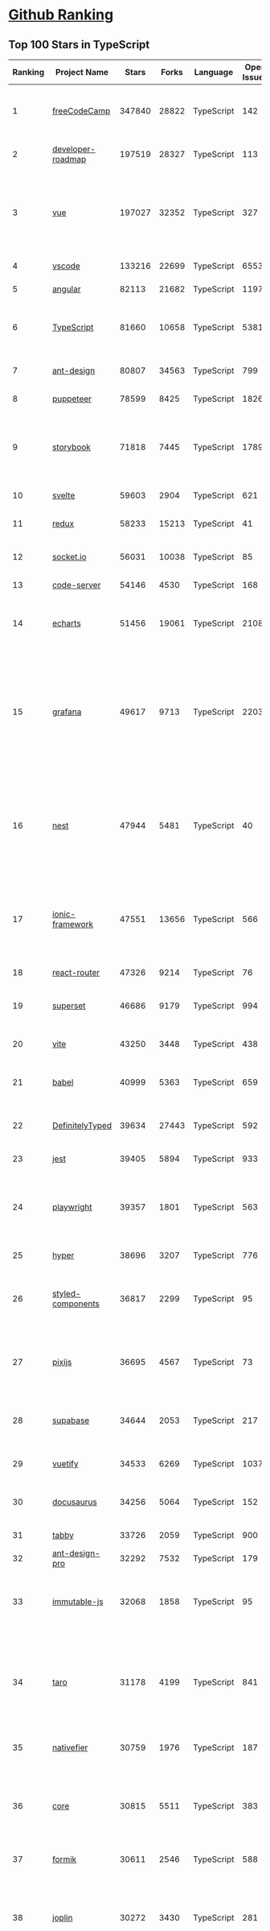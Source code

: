 [Github Ranking](../README.md)
==========

## Top 100 Stars in TypeScript

| Ranking | Project Name | Stars | Forks | Language | Open Issues | Description | Last Commit |
| ------- | ------------ | ----- | ----- | -------- | ----------- | ----------- | ----------- |
| 1 | [freeCodeCamp](https://github.com/freeCodeCamp/freeCodeCamp) | 347840 | 28822 | TypeScript | 142 | freeCodeCamp.org's open-source codebase and curriculum. Learn to code for free. | 2022-06-22T11:37:03Z |
| 2 | [developer-roadmap](https://github.com/kamranahmedse/developer-roadmap) | 197519 | 28327 | TypeScript | 113 | Roadmap to becoming a developer in 2022 | 2022-06-22T10:02:49Z |
| 3 | [vue](https://github.com/vuejs/vue) | 197027 | 32352 | TypeScript | 327 | 🖖 Vue.js is a progressive, incrementally-adoptable JavaScript framework for building UI on the web. | 2022-06-22T07:27:52Z |
| 4 | [vscode](https://github.com/microsoft/vscode) | 133216 | 22699 | TypeScript | 6553 | Visual Studio Code | 2022-06-22T11:57:34Z |
| 5 | [angular](https://github.com/angular/angular) | 82113 | 21682 | TypeScript | 1197 | The modern web developer’s platform | 2022-06-22T11:30:40Z |
| 6 | [TypeScript](https://github.com/microsoft/TypeScript) | 81660 | 10658 | TypeScript | 5381 | TypeScript is a superset of JavaScript that compiles to clean JavaScript output. | 2022-06-22T11:17:18Z |
| 7 | [ant-design](https://github.com/ant-design/ant-design) | 80807 | 34563 | TypeScript | 799 | An enterprise-class UI design language and React UI library | 2022-06-22T11:45:32Z |
| 8 | [puppeteer](https://github.com/puppeteer/puppeteer) | 78599 | 8425 | TypeScript | 1826 | Headless Chrome Node.js API | 2022-06-22T11:56:41Z |
| 9 | [storybook](https://github.com/storybookjs/storybook) | 71818 | 7445 | TypeScript | 1789 | 📓 The UI component explorer. Develop, document, & test React, Vue, Angular, Web Components, Ember, Svelte & more! | 2022-06-22T11:37:37Z |
| 10 | [svelte](https://github.com/sveltejs/svelte) | 59603 | 2904 | TypeScript | 621 | Cybernetically enhanced web apps | 2022-06-21T14:08:54Z |
| 11 | [redux](https://github.com/reduxjs/redux) | 58233 | 15213 | TypeScript | 41 | Predictable state container for JavaScript apps | 2022-06-14T20:36:05Z |
| 12 | [socket.io](https://github.com/socketio/socket.io) | 56031 | 10038 | TypeScript | 85 | Realtime application framework (Node.JS server) | 2022-05-25T21:29:50Z |
| 13 | [code-server](https://github.com/coder/code-server) | 54146 | 4530 | TypeScript | 168 | VS Code in the browser | 2022-06-22T04:51:52Z |
| 14 | [echarts](https://github.com/apache/echarts) | 51456 | 19061 | TypeScript | 2108 | Apache ECharts is a powerful, interactive charting and data visualization library for browser | 2022-06-22T03:54:59Z |
| 15 | [grafana](https://github.com/grafana/grafana) | 49617 | 9713 | TypeScript | 2203 | The open and composable observability and data visualization platform. Visualize metrics, logs, and traces from multiple sources like Prometheus, Loki, Elasticsearch, InfluxDB, Postgres and many more.  | 2022-06-22T11:46:01Z |
| 16 | [nest](https://github.com/nestjs/nest) | 47944 | 5481 | TypeScript | 40 | A progressive Node.js framework for building efficient, scalable, and enterprise-grade server-side applications on top of TypeScript & JavaScript (ES6, ES7, ES8) 🚀 | 2022-06-22T00:20:52Z |
| 17 | [ionic-framework](https://github.com/ionic-team/ionic-framework) | 47551 | 13656 | TypeScript | 566 | A powerful cross-platform UI toolkit for building native-quality iOS, Android, and Progressive Web Apps with HTML, CSS, and JavaScript. | 2022-06-22T06:10:53Z |
| 18 | [react-router](https://github.com/remix-run/react-router) | 47326 | 9214 | TypeScript | 76 | Declarative routing for React | 2022-06-22T11:57:30Z |
| 19 | [superset](https://github.com/apache/superset) | 46686 | 9179 | TypeScript | 994 | Apache Superset is a Data Visualization and Data Exploration Platform | 2022-06-22T11:06:08Z |
| 20 | [vite](https://github.com/vitejs/vite) | 43250 | 3448 | TypeScript | 438 | Next generation frontend tooling. It's fast! | 2022-06-22T11:41:58Z |
| 21 | [babel](https://github.com/babel/babel) | 40999 | 5363 | TypeScript | 659 | 🐠 Babel is a compiler for writing next generation JavaScript. | 2022-06-22T10:25:34Z |
| 22 | [DefinitelyTyped](https://github.com/DefinitelyTyped/DefinitelyTyped) | 39634 | 27443 | TypeScript | 592 | The repository for high quality TypeScript type definitions. | 2022-06-22T11:46:01Z |
| 23 | [jest](https://github.com/facebook/jest) | 39405 | 5894 | TypeScript | 933 | Delightful JavaScript Testing. | 2022-06-21T10:40:27Z |
| 24 | [playwright](https://github.com/microsoft/playwright) | 39357 | 1801 | TypeScript | 563 | Playwright is a framework for Web Testing and Automation. It allows testing Chromium, Firefox and WebKit with a single API.  | 2022-06-22T09:12:59Z |
| 25 | [hyper](https://github.com/vercel/hyper) | 38696 | 3207 | TypeScript | 776 | A terminal built on web technologies | 2022-06-20T11:18:56Z |
| 26 | [styled-components](https://github.com/styled-components/styled-components) | 36817 | 2299 | TypeScript | 95 | Visual primitives for the component age. Use the best bits of ES6 and CSS to style your apps without stress 💅 | 2022-06-14T14:47:00Z |
| 27 | [pixijs](https://github.com/pixijs/pixijs) | 36695 | 4567 | TypeScript | 73 | The HTML5 Creation Engine: Create beautiful digital content with the fastest, most flexible 2D WebGL renderer. | 2022-06-21T18:45:29Z |
| 28 | [supabase](https://github.com/supabase/supabase) | 34644 | 2053 | TypeScript | 217 | The open source Firebase alternative. Follow to stay updated about our public Beta. | 2022-06-22T10:07:36Z |
| 29 | [vuetify](https://github.com/vuetifyjs/vuetify) | 34533 | 6269 | TypeScript | 1037 | 🐉 Material Component Framework for Vue | 2022-06-22T09:03:07Z |
| 30 | [docusaurus](https://github.com/facebook/docusaurus) | 34256 | 5064 | TypeScript | 152 | Easy to maintain open source documentation websites. | 2022-06-22T11:51:07Z |
| 31 | [tabby](https://github.com/Eugeny/tabby) | 33726 | 2059 | TypeScript | 900 | A terminal for a more modern age | 2022-06-22T04:02:25Z |
| 32 | [ant-design-pro](https://github.com/ant-design/ant-design-pro) | 32292 | 7532 | TypeScript | 179 | 👨🏻‍💻👩🏻‍💻 Use Ant Design like a Pro! | 2022-06-18T05:06:09Z |
| 33 | [immutable-js](https://github.com/immutable-js/immutable-js) | 32068 | 1858 | TypeScript | 95 | Immutable persistent data collections for Javascript which increase efficiency and simplicity. | 2022-05-23T19:03:40Z |
| 34 | [taro](https://github.com/NervJS/taro) | 31178 | 4199 | TypeScript | 841 | 开放式跨端跨框架解决方案，支持使用 React/Vue/Nerv 等框架来开发微信/京东/百度/支付宝/字节跳动/ QQ 小程序/H5/React Native 等应用。  https://taro.zone/ | 2022-06-22T08:39:47Z |
| 35 | [nativefier](https://github.com/nativefier/nativefier) | 30759 | 1976 | TypeScript | 187 | Make any web page a desktop application | 2022-06-03T19:36:22Z |
| 36 | [core](https://github.com/vuejs/core) | 30815 | 5511 | TypeScript | 383 | 🖖 Vue.js is a progressive, incrementally-adoptable JavaScript framework for building UI on the web. | 2022-06-22T10:48:39Z |
| 37 | [formik](https://github.com/jaredpalmer/formik) | 30611 | 2546 | TypeScript | 588 | Build forms in React, without the tears 😭  | 2022-06-17T14:28:36Z |
| 38 | [joplin](https://github.com/laurent22/joplin) | 30272 | 3430 | TypeScript | 281 | Joplin - an open source note taking and to-do application with synchronisation capabilities for Windows, macOS, Linux, Android and iOS. | 2022-06-21T13:46:47Z |
| 39 | [excalidraw](https://github.com/excalidraw/excalidraw) | 30217 | 2439 | TypeScript | 564 | Virtual whiteboard for sketching hand-drawn like diagrams | 2022-06-22T10:09:11Z |
| 40 | [react-use](https://github.com/streamich/react-use) | 30109 | 2388 | TypeScript | 269 | React Hooks — 👍 | 2022-06-21T19:13:35Z |
| 41 | [nocodb](https://github.com/nocodb/nocodb) | 28470 | 1730 | TypeScript | 305 | 🔥 🔥 🔥 Open Source Airtable Alternative - turns any MySQL, Postgres, SQLite into a Spreadsheet with REST APIs. | 2022-06-22T11:41:37Z |
| 42 | [query](https://github.com/TanStack/query) | 27989 | 1614 | TypeScript | 25 | 🤖 Powerful asynchronous state management, server-state utilities and data fetching for TS/JS, React, Solid, Svelte and Vue. | 2022-06-21T15:50:46Z |
| 43 | [chakra-ui](https://github.com/chakra-ui/chakra-ui) | 27231 | 2371 | TypeScript | 60 | ⚡️ Simple, Modular & Accessible UI Components for your React Applications | 2022-06-21T11:41:52Z |
| 44 | [rxjs](https://github.com/ReactiveX/rxjs) | 27187 | 2813 | TypeScript | 195 | A reactive programming library for JavaScript | 2022-06-21T22:25:19Z |
| 45 | [postcss](https://github.com/postcss/postcss) | 26373 | 1501 | TypeScript | 12 | Transforming styles with JS plugins | 2022-06-15T07:26:19Z |
| 46 | [html2canvas](https://github.com/niklasvh/html2canvas) | 26170 | 4397 | TypeScript | 744 | Screenshots with JavaScript | 2022-06-17T00:02:19Z |
| 47 | [angular-cli](https://github.com/angular/angular-cli) | 25451 | 12133 | TypeScript | 227 | CLI tool for Angular | 2022-06-22T11:33:52Z |
| 48 | [mobx](https://github.com/mobxjs/mobx) | 25365 | 1691 | TypeScript | 10 | Simple, scalable state management. | 2022-06-19T11:37:33Z |
| 49 | [cheerio](https://github.com/cheeriojs/cheerio) | 25161 | 1553 | TypeScript | 12 | Fast, flexible, and lean implementation of core jQuery designed specifically for the server. | 2022-06-22T03:03:45Z |
| 50 | [slate](https://github.com/ianstormtaylor/slate) | 24640 | 2792 | TypeScript | 486 | A completely customizable framework for building rich text editors. (Currently in beta.) | 2022-06-22T09:34:38Z |
| 51 | [ngx-admin](https://github.com/akveo/ngx-admin) | 23705 | 7591 | TypeScript | 385 | Customizable admin dashboard template based on Angular 10+ | 2022-05-26T09:32:38Z |
| 52 | [etcher](https://github.com/balena-io/etcher) | 23172 | 1672 | TypeScript | 372 | Flash OS images to SD cards & USB drives, safely and easily. | 2022-06-18T18:38:02Z |
| 53 | [n8n](https://github.com/n8n-io/n8n) | 23015 | 2671 | TypeScript | 95 | Free and open fair-code licensed node based Workflow Automation Tool. Easily automate tasks across different services. | 2022-06-22T12:02:40Z |
| 54 | [swr](https://github.com/vercel/swr) | 22865 | 864 | TypeScript | 72 | React Hooks for Data Fetching | 2022-06-20T16:55:26Z |
| 55 | [components](https://github.com/angular/components) | 22765 | 6190 | TypeScript | 1719 | Component infrastructure and Material Design components for Angular | 2022-06-22T11:22:41Z |
| 56 | [docz](https://github.com/doczjs/docz) | 22709 | 1471 | TypeScript | 108 | ✍ It has never been so easy to document your things! | 2022-06-03T22:57:53Z |
| 57 | [devtools](https://github.com/vuejs/devtools) | 22539 | 3838 | TypeScript | 389 | ⚙️ Browser devtools extension for debugging Vue.js applications. | 2022-06-17T00:15:24Z |
| 58 | [react-native-elements](https://github.com/react-native-elements/react-native-elements) | 22476 | 4440 | TypeScript | 34 | Cross-Platform React Native UI Toolkit | 2022-06-11T11:48:54Z |
| 59 | [react-redux](https://github.com/reduxjs/react-redux) | 22184 | 3241 | TypeScript | 10 | Official React bindings for Redux | 2022-06-14T21:08:44Z |
| 60 | [sweetalert](https://github.com/t4t5/sweetalert) | 22015 | 2900 | TypeScript | 153 | A beautiful replacement for JavaScript's "alert" | 2022-05-16T16:54:43Z |
| 61 | [components](https://github.com/angular/components) | 22765 | 6190 | TypeScript | 1719 | Component infrastructure and Material Design components for Angular | 2022-06-22T11:22:41Z |
| 62 | [docz](https://github.com/doczjs/docz) | 22709 | 1471 | TypeScript | 108 | ✍ It has never been so easy to document your things! | 2022-06-03T22:57:53Z |
| 63 | [devtools](https://github.com/vuejs/devtools) | 22539 | 3838 | TypeScript | 389 | ⚙️ Browser devtools extension for debugging Vue.js applications. | 2022-06-17T00:15:24Z |
| 64 | [react-native-elements](https://github.com/react-native-elements/react-native-elements) | 22476 | 4440 | TypeScript | 34 | Cross-Platform React Native UI Toolkit | 2022-06-11T11:48:54Z |
| 65 | [react-redux](https://github.com/reduxjs/react-redux) | 22184 | 3241 | TypeScript | 10 | Official React bindings for Redux | 2022-06-14T21:08:44Z |
| 66 | [sweetalert](https://github.com/t4t5/sweetalert) | 22015 | 2900 | TypeScript | 153 | A beautiful replacement for JavaScript's "alert" | 2022-05-16T16:54:43Z |
| 67 | [floating-ui](https://github.com/floating-ui/floating-ui) | 21756 | 1365 | TypeScript | 16 | A low-level toolkit to create floating elements. Tooltips, popovers, dropdowns, and more | 2022-06-22T00:55:25Z |
| 68 | [NativeScript](https://github.com/NativeScript/NativeScript) | 21340 | 1575 | TypeScript | 907 | ⚡ Empowering JavaScript with native platform APIs. ✨ Best of all worlds (TypeScript, Swift, Objective C, Kotlin, Java). Use what you love ❤️ Angular, Capacitor, Ionic, React, Svelte, Vue and you name it compatible. | 2022-06-20T14:53:57Z |
| 69 | [react-navigation](https://github.com/react-navigation/react-navigation) | 21308 | 4667 | TypeScript | 492 | Routing and navigation for your React Native apps | 2022-06-22T11:38:16Z |
| 70 | [react-starter-kit](https://github.com/kriasoft/react-starter-kit) | 21240 | 4113 | TypeScript | 2 | The web's most popular Jamstack front-end template (boilerplate) for building web applications with React | 2022-06-08T13:06:50Z |
| 71 | [slidev](https://github.com/slidevjs/slidev) | 21180 | 780 | TypeScript | 85 | Presentation Slides for Developers | 2022-06-21T08:33:00Z |
| 72 | [github1s](https://github.com/conwnet/github1s) | 21015 | 721 | TypeScript | 52 | One second to read GitHub code with VS Code. | 2022-06-20T05:18:55Z |
| 73 | [react-bootstrap](https://github.com/react-bootstrap/react-bootstrap) | 20842 | 3350 | TypeScript | 136 | Bootstrap components built with React | 2022-06-21T12:47:51Z |
| 74 | [xstate](https://github.com/statelyai/xstate) | 20485 | 963 | TypeScript | 151 | State machines and statecharts for the modern web. | 2022-06-22T11:31:38Z |
| 75 | [homebridge](https://github.com/homebridge/homebridge) | 20175 | 1904 | TypeScript | 12 | HomeKit support for the impatient. | 2022-06-22T09:26:04Z |
| 76 | [coc.nvim](https://github.com/neoclide/coc.nvim) | 20132 | 808 | TypeScript | 15 | Nodejs extension host for vim & neovim, load extensions like VSCode and host language servers. | 2022-06-21T11:24:00Z |
| 77 | [react-admin](https://github.com/marmelab/react-admin) | 19926 | 4400 | TypeScript | 112 | A frontend Framework for building B2B applications running in the browser on top of REST/GraphQL APIs, using ES6, React and Material Design | 2022-06-22T11:51:15Z |
| 78 | [notable](https://github.com/notable/notable) | 19918 | 1007 | TypeScript | 630 | The Markdown-based note-taking app that doesn't suck. | 2021-12-05T21:43:20Z |
| 79 | [vant](https://github.com/youzan/vant) | 19775 | 9325 | TypeScript | 28 | Lightweight Mobile UI Components built on Vue | 2022-06-19T08:18:03Z |
| 80 | [electron-react-boilerplate](https://github.com/electron-react-boilerplate/electron-react-boilerplate) | 19778 | 3331 | TypeScript | 35 | A Foundation for Scalable Cross-Platform Apps | 2022-06-09T08:24:58Z |
| 81 | [type-challenges](https://github.com/type-challenges/type-challenges) | 19725 | 1774 | TypeScript | 10852 | Collection of TypeScript type challenges with online judge | 2022-06-22T05:34:56Z |
| 82 | [solid](https://github.com/solidjs/solid) | 19509 | 492 | TypeScript | 13 | A declarative, efficient, and flexible JavaScript library for building user interfaces. | 2022-06-22T05:54:44Z |
| 83 | [upterm](https://github.com/railsware/upterm) | 19402 | 660 | TypeScript | 219 | A terminal emulator for the 21st century. | 2019-05-20T17:42:14Z |
| 84 | [editor.js](https://github.com/codex-team/editor.js) | 19328 | 1507 | TypeScript | 359 | A block-styled editor with clean JSON output | 2022-06-22T01:36:03Z |
| 85 | [windows95](https://github.com/felixrieseberg/windows95) | 19245 | 1171 | TypeScript | 124 | 💩🚀 Windows 95 in Electron. Runs on macOS, Linux, and Windows. | 2022-05-07T01:40:20Z |
| 86 | [blueprint](https://github.com/palantir/blueprint) | 19060 | 2014 | TypeScript | 636 | A React-based UI toolkit for the web | 2022-06-22T05:37:47Z |
| 87 | [appsmith](https://github.com/appsmithorg/appsmith) | 18972 | 1540 | TypeScript | 2172 | Low code project to build admin panels, internal tools, and dashboards. Integrates with 15+ databases and any API. | 2022-06-22T11:16:37Z |
| 88 | [graphql-js](https://github.com/graphql/graphql-js) | 18852 | 2004 | TypeScript | 126 | A reference implementation of GraphQL for JavaScript | 2022-06-22T02:33:41Z |
| 89 | [lens](https://github.com/lensapp/lens) | 18685 | 994 | TypeScript | 770 | Lens - The way the world runs Kubernetes | 2022-06-22T10:55:14Z |
| 90 | [reselect](https://github.com/reduxjs/reselect) | 18643 | 684 | TypeScript | 14 | Selector library for Redux | 2022-06-07T00:08:19Z |
| 91 | [ink](https://github.com/vadimdemedes/ink) | 18605 | 506 | TypeScript | 69 | 🌈 React for interactive command-line apps | 2022-06-01T08:17:35Z |
| 92 | [react-three-fiber](https://github.com/pmndrs/react-three-fiber) | 18464 | 1029 | TypeScript | 23 | 🇨🇭 A React renderer for Three.js | 2022-06-21T20:44:50Z |
| 93 | [recharts](https://github.com/recharts/recharts) | 18416 | 1377 | TypeScript | 376 | Redefined chart library built with React and D3 | 2022-06-15T20:28:44Z |
| 94 | [autocomplete](https://github.com/withfig/autocomplete) | 18349 | 4292 | TypeScript | 131 | Fig adds autocomplete to your terminal. | 2022-06-21T20:20:28Z |
| 95 | [wenyan](https://github.com/wenyan-lang/wenyan) | 18272 | 1078 | TypeScript | 177 | 文言文編程語言 A programming language for the ancient Chinese. | 2022-03-24T08:55:46Z |
| 96 | [zustand](https://github.com/pmndrs/zustand) | 18404 | 528 | TypeScript | 32 | 🐻 Bear necessities for state management in React | 2022-06-22T01:07:07Z |
| 97 | [refined-github](https://github.com/refined-github/refined-github) | 18051 | 1290 | TypeScript | 122 | :octocat: Browser extension that simplifies the GitHub interface and adds useful features | 2022-06-22T08:44:07Z |
| 98 | [pnpm](https://github.com/pnpm/pnpm) | 17870 | 502 | TypeScript | 720 | Fast, disk space efficient package manager -- 快速的，节省磁盘空间的包管理工具 | 2022-06-22T11:23:31Z |
| 99 | [apollo-client](https://github.com/apollographql/apollo-client) | 17822 | 2422 | TypeScript | 575 | :rocket:  A fully-featured, production ready caching GraphQL client for every UI framework and GraphQL server. | 2022-06-22T11:20:25Z |
| 100 | [NativeBase](https://github.com/GeekyAnts/NativeBase) | 17817 | 2220 | TypeScript | 137 | Mobile-first, accessible components for React Native & Web to build consistent UI across Android, iOS and Web. | 2022-06-22T07:04:58Z |

